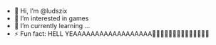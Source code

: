 - 👋 Hi, I’m @ludszix
- 👀 I’m interested in games
- 🌱 I’m currently learning ...
- ⚡ Fun fact: HELL YEAAAAAAAAAAAAAAAAAA🦅🦅🦅🦅🦅🦅🦅🦅🦅🦅🦅🦅🦅🦅

<!---
ludszix/ludszix is a ✨ special ✨ repository because its `README.md` (this file) appears on your GitHub profile.
You can click the Preview link to take a look at your changes.
--->
